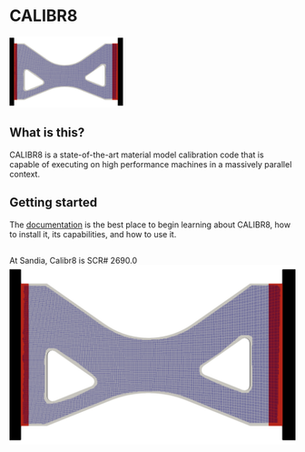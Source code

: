 CALIBR8
========

<img src="doc/xspec.png" alt="xspec" width="200"/>

## What is this?

CALIBR8 is a state-of-the-art material model calibration code that is
capable of executing on high performance machines in a massively parallel
context.

## Getting started

The [documentation](https://sandialabs.github.io/calibr8/) is the best
place to begin learning about CALIBR8, how to install it, its capabilities,
and how to use it.

##

At Sandia, Calibr8 is SCR# 2690.0
![alt text](doc/xspec.png "xspec")
